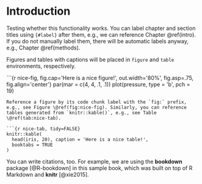 # Introduction

Testing whether this functionality works. You can label chapter and section titles using `{#label}` after them, e.g., we can reference Chapter \@ref\(intro\). If you do not manually label them, there will be automatic labels anyway, e.g., Chapter \@ref\(methods\).

Figures and tables with captions will be placed in `figure` and `table` environments, respectively.

\`\`\`{r nice-fig, fig.cap='Here is a nice figure!', out.width='80%', fig.asp=.75, fig.align='center'} par\(mar = c\(4, 4, .1, .1\)\) plot\(pressure, type = 'b', pch = 19\)

```text
Reference a figure by its code chunk label with the `fig:` prefix, e.g., see Figure \@ref(fig:nice-fig). Similarly, you can reference tables generated from `knitr::kable()`, e.g., see Table \@ref(tab:nice-tab).

```{r nice-tab, tidy=FALSE}
knitr::kable(
  head(iris, 20), caption = 'Here is a nice table!',
  booktabs = TRUE
)
```

You can write citations, too. For example, we are using the **bookdown** package \[@R-bookdown\] in this sample book, which was built on top of R Markdown and **knitr** \[@xie2015\].

